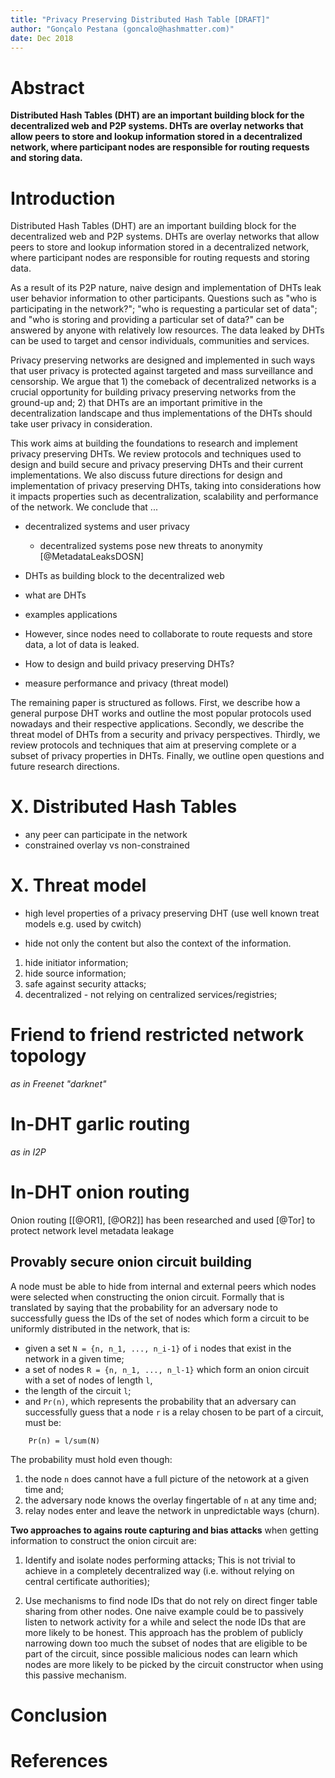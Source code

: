 ```yaml
---
title: "Privacy Preserving Distributed Hash Table [DRAFT]"
author: "Gonçalo Pestana (goncalo@hashmatter.com)"
date: Dec 2018
---
```


# Abstract

**Distributed Hash Tables (DHT) are an important building block for the
decentralized web and P2P systems. DHTs are overlay networks that allow peers to
store and lookup information stored in a decentralized network, where
participant nodes are responsible for routing requests and storing data.**

# Introduction

Distributed Hash Tables (DHT) are an important building block for the decentralized web and P2P systems. DHTs are overlay networks that allow peers to store and lookup information stored in a decentralized network, where participant nodes are responsible for routing requests and storing data. 

As a result of its P2P nature, naive design and implementation of DHTs leak user behavior information to other participants. Questions such as "who is participating in the network?"; "who is requesting a particular set of data"; and "who is storing and providing a particular set of data?" can be answered by anyone with relatively low resources. The data leaked by DHTs can be used to target and censor individuals, communities and services. 

Privacy preserving networks are designed and implemented in such ways that user privacy is protected against targeted and mass surveillance and censorship. We argue that 1) the comeback of decentralized networks is a crucial opportunity for building privacy preserving networks from the ground-up and; 2) that DHTs are an important primitive in the decentralization landscape and thus implementations of the DHTs should take user privacy in consideration. 

This work aims at building the foundations to research and implement privacy preserving DHTs. We review protocols and techniques used to design and build secure and privacy preserving DHTs and their current implementations. We also discuss future directions for design and implementation of privacy preserving DHTs, taking into considerations how it impacts properties such as decentralization, scalability and performance of the network. We conclude that ...

- decentralized systems and user privacy
	- decentralized systems pose new threats to anonymity [@MetadataLeaksDOSN]

- DHTs as building block to the decentralized web
- what are DHTs
- examples applications
- However, since nodes need to collaborate to route requests and store data, a lot of data is leaked. 
- How to design and build privacy preserving DHTs?
- measure performance and privacy (threat model)

The remaining paper is structured as follows. First, we describe how a general purpose DHT works and outline the most popular protocols used nowadays and their respective applications. Secondly, we describe the threat model of DHTs from a security and privacy perspectives. Thirdly, we review protocols and techniques that aim at preserving complete or a subset of privacy properties in DHTs. Finally, we outline open questions and future research directions.

# X. Distributed Hash Tables

- any peer can participate in the network
- constrained overlay vs non-constrained

# X. Threat model

- high level properties of a privacy preserving DHT (use well known treat models e.g. used by cwitch)

- hide not only the content but also the context of the information.

1) hide initiator information; 
2) hide source information; 
3) safe against security attacks; 
3) decentralized - not relying on centralized services/registries;  

# Friend to friend restricted network topology

*as in Freenet "darknet"*

# In-DHT garlic routing

*as in I2P*

# In-DHT onion routing

Onion routing [[@OR1], [@OR2]] has been researched and used [@Tor]
to protect network level metadata leakage

## Provably secure onion circuit building

A node must be able to hide from internal and external peers which nodes were
selected when constructing the onion circuit. Formally that is translated by
saying that the probability for an adversary node to successfully guess the IDs
of the set of nodes which form a circuit to be uniformly distributed in the
network, that is:

- given a set `N = {n, n_1, ..., n_i-1}` of `i` nodes that exist in the network
  in a given time;
- a set of nodes `R = {n, n_1, ..., n_l-1}` which form an onion circuit with a
  set of nodes of length `l`,
- the length of the circuit `l`;
- and `Pr(n)`, which represents the probability that an adversary can
  successfully guess that a node `r` is a relay chosen to be part of a circuit,
must be:

```
	Pr(n) = l/sum(N)
```

The probability must hold even though:

1) the node `n` does cannot have a full picture of the netowork at a given time and;
2) the adversary node knows the overlay fingertable of `n` at any time and;
3) relay nodes enter and leave the network in unpredictable ways (churn).


**Two approaches to agains route capturing and bias attacks** when getting
information to construct the onion circuit are:

1) Identify and isolate nodes performing attacks; This is not trivial to achieve
in a completely decentralized way (i.e. without relying on central certificate
authorities);

2) Use mechanisms to find node IDs that do not rely on direct finger table 
sharing from other nodes. One naive example could be to passively listen to network
activity for a while and select the node IDs that are more likely to be honest.
This approach has the problem of publicly narrowing down too much the subset of
nodes that are eligible to be part of the circuit, since possible malicious
nodes can learn which nodes are more likely to be picked by the circuit
constructor when using this passive mechanism.

# Conclusion

# References


